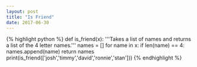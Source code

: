 ```yaml
---
layout: post
title: "Is Friend"
date: 2017-06-30
---
```

{% highlight python %}
def is_friend(x):
    '''Takes a list of names and returns a list of the 4 letter names.'''
    names = []
    for name in x:
        if len(name) == 4:
            names.append(name)
    return names
print(is_friend(['josh','timmy','david','ronnie','stan']))
{% endhighlight %}
